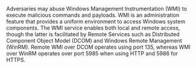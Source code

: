 Adversaries may abuse Windows Management Instrumentation (WMI) to execute malicious commands and payloads. WMI is an administration feature that provides a uniform environment to access Windows system components. The WMI service enables both local and remote access, though the latter is facilitated by Remote Services such as Distributed Component Object Model (DCOM) and Windows Remote Management (WinRM). Remote WMI over DCOM operates using port 135, whereas WMI over WinRM operates over port 5985 when using HTTP and 5986 for HTTPS.
